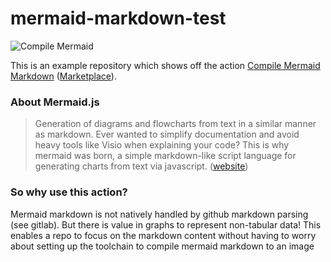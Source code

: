 # mermaid-markdown-test

![Compile Mermaid](https://github.com/neenjaw/mermaid-markdown-test/workflows/Compile%20Mermaid/badge.svg)

This is an example repository which shows off the action [Compile Mermaid Markdown](https://github.com/neenjaw/compile-mermaid-markdown-action) ([Marketplace](https://github.com/marketplace/actions/compile-mermaid-markdown)).

### About Mermaid.js

>Generation of diagrams and flowcharts from text in a similar manner as markdown.
>Ever wanted to simplify documentation and avoid heavy tools like Visio when explaining your code?
>This is why mermaid was born, a simple markdown-like script language for generating charts from text via javascript. ([website](https://mermaid-js.github.io/mermaid/#/))

### So why use this action?

Mermaid markdown is not natively handled by github markdown parsing (see gitlab). But there is value in graphs to represent non-tabular data! This enables a repo to focus on the markdown content without having to worry about setting up the toolchain to compile mermaid markdown to an image
